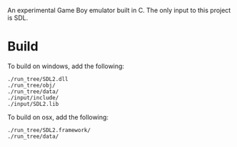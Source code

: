 An experimental Game Boy emulator built in C.
The only input to this project is SDL.

Build
======

To build on windows, add the following:

    ./run_tree/SDL2.dll
    ./run_tree/obj/
    ./run_tree/data/
    ./input/include/
    ./input/SDL2.lib

To build on osx, add the following:

    ./run_tree/SDL2.framework/
    ./run_tree/data/
